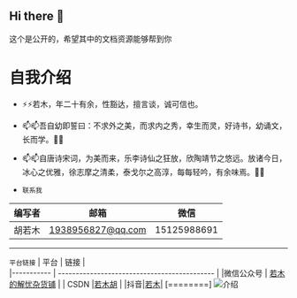 ## Hi there 👋

<!--
**huruomu/huruomu** is a ✨ _special_ ✨ repository because its `README.md` (this file) appears on your GitHub profile.

Here are some ideas to get you started:

- 🔭 I’m currently working on ...
- 🌱 I’m currently learning ...
- 👯 I’m looking to collaborate on ...
- 🤔 I’m looking for help with ...
- 💬 Ask me about ...
- 📫 How to reach me: ...
- 😄 Pronouns: ...
- ⚡ Fun fact: ...
-->这个是公开的，希望其中的文档资源能够帮到你
# 自我介绍
-  ⚡⚡若木，年二十有余，性豁达，擅言谈，诚可信也。
- 📫📫吾自幼即誓曰：不求外之美，而求内之秀，幸生而灵，好诗书，幼诵文，长而学。👯👯
- 📫📫自唐诗宋词，为美而来，乐李诗仙之狂放，欣陶靖节之悠远。放诸今日，冰心之优雅，徐志摩之清柔，泰戈尔之高淳，每每轻吟，有余味焉。👯👯

- `联系我`

| 编写者| 邮箱    | 微信             |
|----------- | ------ | ------------|
|胡若木    | 1938956827@qq.com | 15125988691 |

---

`平台链接`
| 平台                 | 链接                 |   
|----------- | -------------------------------------------- | 
|微信公众号    | [若木的解忧杂货铺](https://mp.weixin.qq.com/s/n_n3TTNUjQiI4oNxosix6g) |
| CSDN |[若木胡](https://blog.csdn.net/weixin_70682362?type=blog)      |
|抖音|[若木](https://www.douyin.com/user/self?from_tab_name=main)|
[========]
![介绍](https://pic4.zhimg.com/v2-ee3d53f1eed23a4128b20b047a87d2c5_1440w.jpg)
